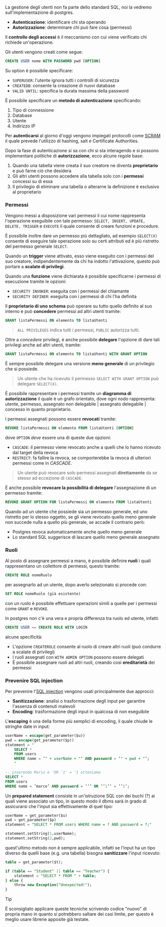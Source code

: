 La gestione degli utenti non fa parte dello standard SQL, noi la vedremo sull'implementazione di postgres.

- **Autenticazione**: identificare chi sta operando
- **Autorizzazione**: determinare chi può fare cosa (permessi)

Il **controllo degli accessi** è il meccanismo con cui viene verificato chi richiede un'operazione.

Gli utenti vengono creati come segue:
```sql
CREATE USER nome WITH PASSWORD pwd [OPTION]
```

Su option è possibile specificare:
- `SUPERUSER`: l'utente ignora tutti i controlli di sicurezza
- `CREATEDB`: consente la creazione di nuovi database
- `VALID UNTIL`: specifica la durata massima della password

È possibile specificare un **metodo di autenticazione** specificando:
1. Tipo di connessione
2. Database
3. Utente
4. Indirizzo IP

Per **autenticarsi** al giorno d'oggi vengono impiegati protocolli come [SCRAM](https://en.wikipedia.org/wiki/Salted_Challenge_Response_Authentication_Mechanism) il quale prevede l'utilizzo di hashing, salt e Certificate Authorities.


Dopo la fase di autenticazione si sa con chi si sta interagendo e si possono implementare politiche di **autorizzazione**, ecco alcune regole base:
1. Quando una tabella viene creata il suo creatore ne diventa **proprietario** e può farne ciò che desidera
2. Gli altri utenti possono accedere alla tabella solo con i **permessi** concessi su di essa
3. Il privilegio di eliminare una tabella o alterarne la definizione è esclusivo al proprietario

### Permessi
Vengono messi a disposizione vari permessi il cui nome rappresenta l'operazione eseguibile con tale permesso: `SELECT, INSERT, UPDATE, DELETE, TRIGGER` e `EXECUTE` il quale consente di creare funzioni e procedure.

È possibile inoltre dare un permesso più dettagliato, ad esempio `SELECT(X)` consente di eseguire tale operazione solo su certi attributi ed è più ristretto del permesso generale `SELECT`.

Quando un **trigger** viene attivato, esso viene eseguito con i permessi del suo creatore, indipendentemente da chi ha indotto l'attivazione, questo può portare a **scalate di privilegi**.

Quando una **funzione** viene dichiarata è possibile specificarne i permessi di esecuzione tramite le opzioni:
- `SECURITY INVOKER`: eseguita con i permessi del chiamante
- `SECURITY DEFINER`: eseguita con i permessi di chi l'ha definita

Il **proprietario di uno schema** può operare su tutto quello definito al suo interno e può **concedere** permessi ad altri utenti tramite:
```sql
GRANT listaPermessi ON elemento TO listaUtenti
```
>`ALL PRIVILEGES` indica tutti i permessi, `PUBLIC` autorizza tutti.

Oltre a _concedere_ privilegi, è anche possibile **delegare** l'opzione di dare tali privilegi anche ad altri utenti, tramite:
```sql
GRANT listaPermessi ON elemento TO listaUtenti WITH GRANT OPTION
```
È sempre possibile delegare una versione **meno generale** di un privilegio che si possiede.
>Un utente che ha ricevuto il permesso `SELECT WITH GRANT OPTION` può delegare `SELECT(X)`.

È possibile rappresentare i permessi tramite un **diagramma di autorizzazione** il quale è un grafo orientato, dove ogni nodo rappresenta: utente, permesso, assegnato non delegabile | assegnato delegabile | concesso in quanto proprietario.

I permessi assegnati possono essere **revocati** tramite:
```sql
REVOKE listaPermessi ON elemento FROM listaUtenti [OPTION]
```
 dove `OPTION` _deve_ essere una di queste due opzioni:
 - `CASCADE`: il permesso viene revocato anche a quelli che lo hanno ricevuto dal target della revoca
 - `RESTRICT`: fa fallire la revoca, se comporterebbe la revoca di ulteriori permessi come in _CASCADE_.
>Un utente può revocare solo permessi assegnati **direttamente** da se stesso ad eccezione di `CASCADE`.

È anche possibile **revocare la possibilità di delegare** l'assegnazione di un permesso tramite:
```sql
REVOKE GRANT OPTION FOR listaPermessi ON elemento FROM listaUtenti
```

Quando ad un utente che possiede sia un permesso generale, ed uno ristretto per lo stesso oggetto, se gli viene revocato quello meno generale non succede nulla a quello più generale, se accade il contrario però:
- Postgres revoca automaticamente anche quello meno generale
- Lo standard SQL suggerisce di lascare quello meno generale assegnato

### Ruoli
Al posto di assegnare permessi a mano, è possibile definire **ruoli** i quali rappresentano un collettore di permessi, questo tramite:
```sql
CREATE ROLE nomeRuolo
```

per assegnarlo ad un utente, dopo averlo selezionato si procede con:
```sql
SET ROLE nomeRuolo (già esistente)
```

con un ruolo è possibile effettuare operazioni simili a quelle per i permessi come `GRANT` e `REVOKE`.

In postgres non c'è una vera e propria differenza tra ruolo ed utente, infatti:
```sql
CREATE USER == CREATE ROLE WITH LOGIN
```
alcune specificità:
- L'opzione `CREATEROLE` consente al ruolo di creare altri ruoli (può condurre a scalate di privilegi)
- I ruoli assegnati con `WITH ADMIN OPTION` possono essere delegati
- È possibile assegnare ruoli ad altri ruoli, creando così **ereditarietà** dei permessi

### Prevenire SQL injection
Per prevenire l'[SQL injection](https://it.wikipedia.org/wiki/SQL_injection) vengono usati principalmente due approcci:
- **Sanitizzazione**: analisi o trasformazione degli input per garantire l'assenza di contenuti malevoli
- **Encoding**: trasformazione degli input in qualcosa di non eseguibile

L'**escaping** è una della forme più semplici di encoding, il quale chiude le stringhe date in input:
```sql
userName = escape(get_parameter($u))
pwd = escape(get_parameter($p))
statement = "
	SELECT *
	FROM users
	WHERE name = ’" + userName + "’ AND password = ’" + pwd + "’;
	"

-- inserendo Mario e 'OR '1' = '1 otteniamo
SELECT *
FROM users
WHERE name = ’marco’ AND password = ’’’ OR ’’1’’ = ’’1’;
```

Un **prepared statement** consiste in un'istruzione SQL con dei buchi (?) ai quali viene associato un tipo, in questo modo il dbms sarà in grado di assicurarsi che l'input sia effettivamente di quel tipo:
```sql
userName = get_parameter($u)
pwd = get_parameter($p)
statement = "SELECT * FROM users WHERE name = ? AND password = ?;"

statement.setString(1,userName);
statement.setString(2,pwd);
```

quest'ultimo metodo non è sempre applicabile, infatti se l'input ha un tipo diverso da quelli base (e.g. una tabella) bisogna **sanitizzare** l'input ricevuto:
```sql
table = get_parameter($t);

if (table == "Student" || table == "Teacher") {
	statement = "SELECT * FROM " + table;
} else {
	throw new Exception("Unexpected!");
}
```

>[!Tip]
>È sconsigliato applicare queste tecniche scrivendo codice "nuovo" di propria mano in quanto si potrebbero saltare dei casi limite, per questo è meglio usare librerie apposite già testate.

